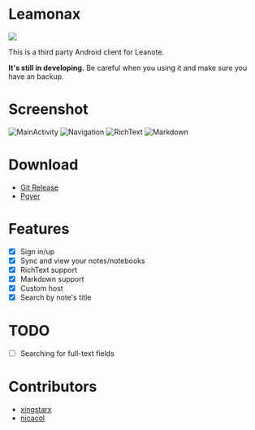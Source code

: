 # Leamonax
<img src='https://travis-ci.org/houxg/Leamonax.svg?branch=master'/>

This is a third party Android client for Leanote.

**It's still in developing.** Be careful when you using it and make sure you have an backup.

# Screenshot
![MainActivity](https://raw.githubusercontent.com/houxg/Leamonax/develop/screenshot/MainActivity.png)
![Navigation](https://raw.githubusercontent.com/houxg/Leamonax/develop/screenshot/Navigation.png)
![RichText](https://raw.githubusercontent.com/houxg/Leamonax/develop/screenshot/RichText.png)
![Markdown](https://raw.githubusercontent.com/houxg/Leamonax/develop/screenshot/Markdown.png)

# Download
- [Git Release](https://github.com/houxg/Leamonax/releases/latest)
- [Pgyer](https://www.pgyer.com/leamonax)

# Features
- [x] Sign in/up
- [x] Sync and view your notes/notebooks
- [x] RichText support
- [x] Markdown support
- [x] Custom host
- [x] Search by note's title

# TODO
- [ ] Searching for full-text fields

# Contributors
- [xingstarx](https://github.com/xingstarx)
- [nicacol](https://github.com/nicacol)
